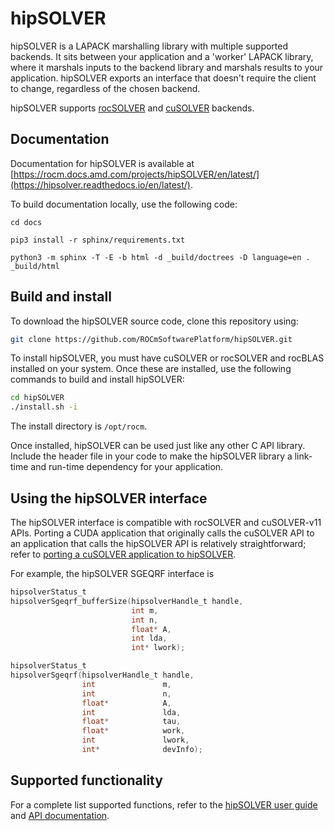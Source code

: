 # hipSOLVER

hipSOLVER is a LAPACK marshalling library with multiple supported backends. It sits between your
application and a 'worker' LAPACK library, where it marshals inputs to the backend library and marshals
results to your application. hipSOLVER exports an interface that doesn't require the client to change,
regardless of the chosen backend.

hipSOLVER supports [rocSOLVER](https://github.com/ROCmSoftwarePlatform/rocSOLVER) and
[cuSOLVER](https://developer.nvidia.com/cusolver) backends.

## Documentation

Documentation for hipSOLVER is available at
[https://rocm.docs.amd.com/projects/hipSOLVER/en/latest/](https://hipsolver.readthedocs.io/en/latest/).

To build documentation locally, use the following code:

```shell
cd docs

pip3 install -r sphinx/requirements.txt

python3 -m sphinx -T -E -b html -d _build/doctrees -D language=en . _build/html
```

## Build and install

To download the hipSOLVER source code, clone this repository using:

```bash
git clone https://github.com/ROCmSoftwarePlatform/hipSOLVER.git
```

To install hipSOLVER, you must have cuSOLVER or rocSOLVER and rocBLAS installed on your system.
Once these are installed, use the following commands to build and install hipSOLVER:

```bash
cd hipSOLVER
./install.sh -i
```

The install directory is `/opt/rocm`.

Once installed, hipSOLVER can be used just like any other C API library. Include the header file in your
code to make the hipSOLVER library a link-time and run-time dependency for your application.

## Using the hipSOLVER interface

The hipSOLVER interface is compatible with rocSOLVER and cuSOLVER-v11 APIs. Porting a CUDA
application that originally calls the cuSOLVER API to an application that calls the hipSOLVER API is
relatively straightforward; refer to [porting a cuSOLVER application to hipSOLVER](https://hipsolver.readthedocs.io/en/latest/userguide_intro.html#porting-a-cusolver-application-to-hipsolver).

For example, the hipSOLVER SGEQRF interface is

```c
hipsolverStatus_t
hipsolverSgeqrf_bufferSize(hipsolverHandle_t handle,
                           int m,
                           int n,
                           float* A,
                           int lda,
                           int* lwork);
```

```c
hipsolverStatus_t
hipsolverSgeqrf(hipsolverHandle_t handle,
                int               m,
                int               n,
                float*            A,
                int               lda,
                float*            tau,
                float*            work,
                int               lwork,
                int*              devInfo);
```

## Supported functionality

For a complete list supported functions, refer to the
[hipSOLVER user guide](https://hipsolver.readthedocs.io/en/latest/userguide_intro.html) and
[API documentation](https://hipsolver.readthedocs.io/en/latest/api_index.html).
